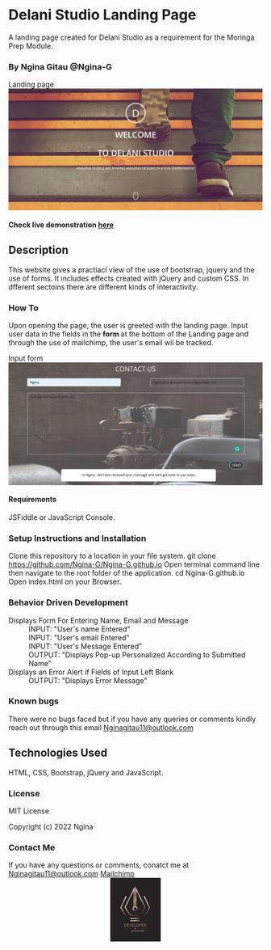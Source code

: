 # Delani Studio Landing Page
A landing page created for Delani Studio as a requirement for the Moringa Prep Module.
<br/>
### By Ngina Gitau @Ngina-G

 Landing page
<img  align="center" src="assets/screenshots/landing.png" alt="Input-form" />
<br/>

#### Check live demonstration <a href="https://ngina-g.github.io/"><strong>here</strong></a>

## Description
This website gives a practiacl view of the use of bootstrap, jquery and the use of forms. It includes effects created with jQuery and custom CSS. In dfferent sectoins there are different kinds of interactivity.

### How To
Upon opening the page, the user is greeted with the landing page. Input user data in the fields in the <strong>form </strong>at the bottom of the Landing page and through the use of mailchimp, the user's email wil be tracked.

 Input form
<img  align="center" src="assets/screenshots/form.png" alt="Input-form" />

#### Requirements
JSFiddle or JavaScript Console.

### Setup Instructions and Installation
Clone this repository to a location in your file system. git clone https://github.com/Ngina-G/Ngina-G.github.io
Open terminal command line then navigate to the root folder of the application. cd Ngina-G.github.io
Open index.html on your Browser.

### Behavior Driven Development 
<dl>
<dt>Displays Form For Entering Name, Email and Message</dt>
    <dd>INPUT: "User's name Entered"</dd>
    <dd>INPUT: "User's email Entered"</dd>
    <dd>INPUT: "User's Message Entered"</dd>
    <dd>OUTPUT: "Displays Pop-up Personalized According to Submitted Name"</dd>
<dt>Displays an Error Alert if Fields of Input Left Blank</dt>
    <dd>OUTPUT: "Displays Error Message"</dd>
</dl>

### Known bugs
There were no bugs faced but if you have any queries or comments kindly reach out through this email Nginagitau11@outlook.com

## Technologies Used
HTML, CSS, Bootstrap, jQuery and JavaScript.

### License
MIT License

Copyright (c) 2022 Ngina

### Contact Me
If you have any questions or comments, 
conatct me at Nginagitau11@outlook.com
<a href="https://mailchi.mp/6047bb20258d/testingdelani">Mailchimp</a>
<br/>
<img width="20%" src="assets/screenshots/website logo new colors.svg" alt="LOGO" style="margin-left: 40%"/>
